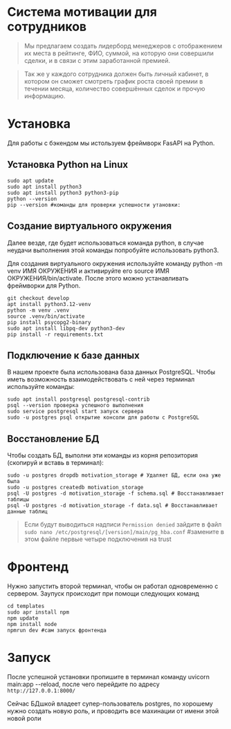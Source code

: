 # Система мотивации для сотрудников


>Мы предлагаем создать лидерборд менеджеров с отображением их места в рейтинге, ФИО, суммой, на которую они совершили сделки, и в связи с этим заработанной премией.

>Так же у каждого сотрудника должен быть личный кабинет, в котором он сможет смотреть график роста своей премии в течении месяца, количество совершённых сделок и прочую информацию.

# Установка

Для работы с бэкендом мы истользуем фреймворк FasAPI на Python. 

## Установка Python на Linux 

```
sudo apt update
sudo apt install python3
sudo apt install python3 python3-pip
python --version
pip --version #команды для проверки успешности утановки: 
```

## Создание виртуального окружения

Далее везде, где будет использоваться команда python, в случае неудачи выполнения этой команды попробуйте использовать python3.

Для создания виртуального окружения используйте команду python -m venv ИМЯ ОКРУЖЕНИЯ и активируйте его source ИМЯ ОКРУЖЕНИЯ/bin/activate. После этого можно устанавливать фреймворки для Python.
```
git checkout develop
apt install python3.12-venv
python -m venv .venv
source .venv/bin/activate
pip install psycopg2-binary
sudo apt install libpq-dev python3-dev
pip install -r requirements.txt
```

## Подключение к базе данных

В нашем проекте была использована база данных PostgreSQL. Чтобы иметь возможность взаимодействовать с ней через терминал используйте команды:
```
sudo apt install postgresql postgresql-contrib
psql --version проверка успешного выполнения
sudo service postgresql start запуск сервера
sudo -u postgres psql открытие консоли для работы с PostgreSQL
```

## Восстановление БД

Чтобы создать БД, выполни эти команды из корня репозитория (скопируй и вставь в терминал):
```
sudo -u postgres dropdb motivation_storage # Удаляет БД, если она уже была
sudo -u postgres createdb motivation_storage
psql -U postgres -d motivation_storage -f schema.sql # Восстанавливает таблицы
psql -U postgres -d motivation_storage -f data.sql # Восстанавливает данные таблиц
```
>Если будут выводиться надписи `Permission denied` зайдите в файл
`sudo nano /etc/postgresql/[version]/main/pg_hba.conf` #замените в этом файле первые четыре подключения на trust

# Фронтенд

Нужно запустить второй терминал, чтобы он работал одновременно с сервером. Заупуск происходит при помощи следующих команд 

```
cd templates 
sudo apr install npm
npm update
npm install node
npmrun dev #сам запуск фронтенда
```

# Запуск

После успешной установки пропишите в терминал команду uvicorn main:app --reload, после чего перейдите по адресу `http://127.0.0.1:8000/`

Сейчас БДшкой владеет супер-пользователь postgres, по хорошему нужно создать новую роль, и проводить все махинации от имени этой новой роли